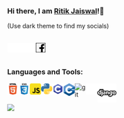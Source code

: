 ### Hi there, I am <a href="https://ritikjaiswal019.github.io/" target="_blank" >Ritik Jaiswal</a>!👋
(Use dark theme to find my socials)

<br/>
<a href="https://www.linkedin.com/in/jaiswal-ritik/" target="_blank"><img align="left" alt="Ritik Jaiswal| LinkedIn" width="22px" src="https://github.com/ritikjaiswal019/icons/blob/main/linkedin.svg" /></a>
<a href="https://www.instagram.com/ritikjaiswal_19/" target="_blank"><img align="left" alt="Ritik Jaiswal| Instagram" width="22px" src="https://github.com/ritikjaiswal019/icons/blob/main/insta.svg" /></a>
<a href="https://twitter.com/" target="_blank"><img align="left" alt="Ritik Jaiswal| Twitter" width="22px" src="https://github.com/ritikjaiswal019/icons/blob/main/twitter.svg" /></a>
<a href="https://www.facebook.com/people/Ritik-Jaiswal/100009573994016/" target="_blank"><img align="left" alt="Ritik Jaiswal| Facebook" width="22px" src="https://github.com/ritikjaiswal019/icons/blob/main/facebook.png" /></a>
<br/>
<br/>

### Languages and Tools:


<a href="https://www.w3.org/html/" target="_blank"><img align="left" alt="HTML5" width="26px" src="https://raw.githubusercontent.com/github/explore/80688e429a7d4ef2fca1e82350fe8e3517d3494d/topics/html/html.png" /></a>
<a href="https://www.w3schools.com/css/" target="_blank"><img align="left" alt="CSS3" width="26px" src="https://raw.githubusercontent.com/github/explore/80688e429a7d4ef2fca1e82350fe8e3517d3494d/topics/css/css.png" /></a>

<a href="https://www.javascript.com/" target="_blank"><img align="left" alt="CSS3" width="26px" src="https://github.com/ritikjaiswal019/icons/blob/main/js.png" /></a>

<a href="https://www.python.org" target="_blank"> <img align="left" alt="Python" width="26px" src="https://github.com/ritikjaiswal019/icons/blob/main/python-5.svg"/> </a>
<a href="https://www.cprogramming.com/" target="_blank"> <img align="left" alt="C" width="26px" src="https://github.com/ritikjaiswal019/icons/blob/main/c-programming.png"/> </a>
<a href="https://www.w3schools.com/cpp/" target="_blank"> <img align="left" alt="C++" width="26px" src="https://github.com/ritikjaiswal019/icons/blob/main/c%2B%2B.png"/> </a>
<a href="https://git-scm.com/" target="_blank"> <img align="left" alt="git" width="26px" src="https://www.vectorlogo.zone/logos/git-scm/git-scm-icon.svg"/> </a>
<img align="left" alt="GitHub" width="26px" src="https://github.com/ritikjaiswal019/icons/blob/main/github.svg" />
<a href="https://www.djangoproject.com/" target="_blank"> <img align="left" alt="C++" width="44px" src="https://github.com/ritikjaiswal019/icons/blob/main/django2.png"/> </a>
<br />
<br />


<!--
**ritikjaiswal019/ritikjaiswal019** is a ✨ _special_ ✨ repository because its `README.md` (this file) appears on your GitHub profile.

Here are some ideas to get you started:

- 🔭 I’m currently working on ...
- 🌱 I’m currently learning ...
- 👯 I’m looking to collaborate on ...
- 🤔 I’m looking for help with ...
- 💬 Ask me about ...
- 📫 How to reach me: ...
- 😄 Pronouns: ...
- ⚡ Fun fact: ...
-->
<img src="https://github-profile-trophy.vercel.app/?username=ritikjaiswal019&theme=juicyfresh&no-bg=true" />
